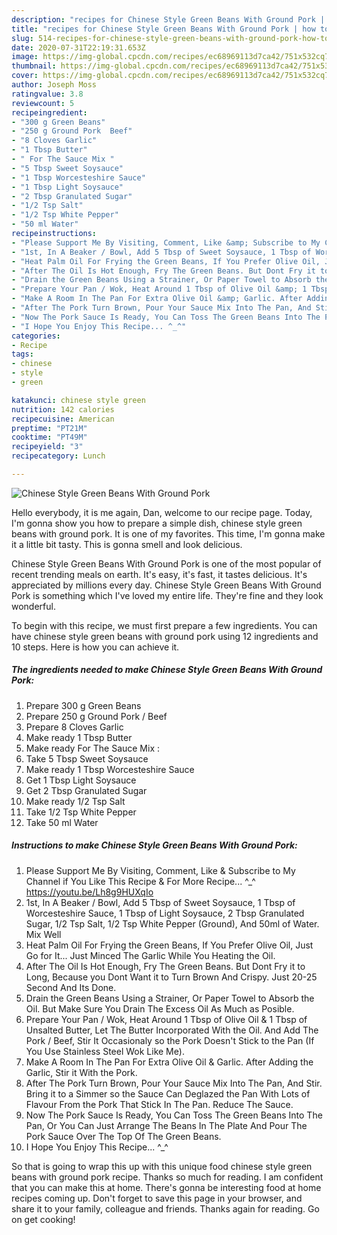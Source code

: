 ```yaml
---
description: "recipes for Chinese Style Green Beans With Ground Pork | how to make healthy Chinese Style Green Beans With Ground Pork"
title: "recipes for Chinese Style Green Beans With Ground Pork | how to make healthy Chinese Style Green Beans With Ground Pork"
slug: 514-recipes-for-chinese-style-green-beans-with-ground-pork-how-to-make-healthy-chinese-style-green-beans-with-ground-pork
date: 2020-07-31T22:19:31.653Z
image: https://img-global.cpcdn.com/recipes/ec68969113d7ca42/751x532cq70/chinese-style-green-beans-with-ground-pork-recipe-main-photo.jpg
thumbnail: https://img-global.cpcdn.com/recipes/ec68969113d7ca42/751x532cq70/chinese-style-green-beans-with-ground-pork-recipe-main-photo.jpg
cover: https://img-global.cpcdn.com/recipes/ec68969113d7ca42/751x532cq70/chinese-style-green-beans-with-ground-pork-recipe-main-photo.jpg
author: Joseph Moss
ratingvalue: 3.8
reviewcount: 5
recipeingredient:
- "300 g Green Beans"
- "250 g Ground Pork  Beef"
- "8 Cloves Garlic"
- "1 Tbsp Butter"
- " For The Sauce Mix "
- "5 Tbsp Sweet Soysauce"
- "1 Tbsp Worcesteshire Sauce"
- "1 Tbsp Light Soysauce"
- "2 Tbsp Granulated Sugar"
- "1/2 Tsp Salt"
- "1/2 Tsp White Pepper"
- "50 ml Water"
recipeinstructions:
- "Please Support Me By Visiting, Comment, Like &amp; Subscribe to My Channel if You Like This Recipe &amp; For More Recipe... ^_^ https://youtu.be/Lh8g9HUXqIo"
- "1st, In A Beaker / Bowl, Add 5 Tbsp of Sweet Soysauce, 1 Tbsp of Worcesteshire Sauce, 1 Tbsp of Light Soysauce, 2 Tbsp Granulated Sugar, 1/2 Tsp Salt, 1/2 Tsp White Pepper (Ground), And 50ml of Water. Mix Well"
- "Heat Palm Oil For Frying the Green Beans, If You Prefer Olive Oil, Just Go for It... Just Minced The Garlic While You Heating the Oil."
- "After The Oil Is Hot Enough, Fry The Green Beans. But Dont Fry it to Long, Because you Dont Want it to Turn Brown And Crispy. Just 20-25 Second And Its Done."
- "Drain the Green Beans Using a Strainer, Or Paper Towel to Absorb the Oil. But Make Sure You Drain The Excess Oil As Much as Posible."
- "Prepare Your Pan / Wok, Heat Around 1 Tbsp of Olive Oil &amp; 1 Tbsp of Unsalted Butter, Let The Butter Incorporated With the Oil. And Add The Pork / Beef, Stir It Occasionaly so the Pork Doesn&#39;t Stick to the Pan (If You Use Stainless Steel Wok Like Me)."
- "Make A Room In The Pan For Extra Olive Oil &amp; Garlic. After Adding the Garlic, Stir it With the Pork."
- "After The Pork Turn Brown, Pour Your Sauce Mix Into The Pan, And Stir. Bring it to a Simmer so the Sauce Can Deglazed the Pan With Lots of Flavour From the Pork That Stick In The Pan. Reduce The Sauce."
- "Now The Pork Sauce Is Ready, You Can Toss The Green Beans Into The Pan, Or You Can Just Arrange The Beans In The Plate And Pour The Pork Sauce Over The Top Of The Green Beans."
- "I Hope You Enjoy This Recipe... ^_^"
categories:
- Recipe
tags:
- chinese
- style
- green

katakunci: chinese style green 
nutrition: 142 calories
recipecuisine: American
preptime: "PT21M"
cooktime: "PT49M"
recipeyield: "3"
recipecategory: Lunch

---
```



![Chinese Style Green Beans With Ground Pork](https://img-global.cpcdn.com/recipes/ec68969113d7ca42/751x532cq70/chinese-style-green-beans-with-ground-pork-recipe-main-photo.jpg)

Hello everybody, it is me again, Dan, welcome to our recipe page. Today, I'm gonna show you how to prepare a simple dish, chinese style green beans with ground pork. It is one of my favorites. This time, I'm gonna make it a little bit tasty. This is gonna smell and look delicious.



Chinese Style Green Beans With Ground Pork is one of the most popular of recent trending meals on earth. It's easy, it's fast, it tastes delicious. It's appreciated by millions every day. Chinese Style Green Beans With Ground Pork is something which I've loved my entire life. They're fine and they look wonderful.


To begin with this recipe, we must first prepare a few ingredients. You can have chinese style green beans with ground pork using 12 ingredients and 10 steps. Here is how you can achieve it.

<!--inarticleads1-->

##### The ingredients needed to make Chinese Style Green Beans With Ground Pork:

1. Prepare 300 g Green Beans
1. Prepare 250 g Ground Pork / Beef
1. Prepare 8 Cloves Garlic
1. Make ready 1 Tbsp Butter
1. Make ready  For The Sauce Mix :
1. Take 5 Tbsp Sweet Soysauce
1. Make ready 1 Tbsp Worcesteshire Sauce
1. Get 1 Tbsp Light Soysauce
1. Get 2 Tbsp Granulated Sugar
1. Make ready 1/2 Tsp Salt
1. Take 1/2 Tsp White Pepper
1. Take 50 ml Water




<!--inarticleads2-->

##### Instructions to make Chinese Style Green Beans With Ground Pork:

1. Please Support Me By Visiting, Comment, Like &amp; Subscribe to My Channel if You Like This Recipe &amp; For More Recipe... ^_^ https://youtu.be/Lh8g9HUXqIo
1. 1st, In A Beaker / Bowl, Add 5 Tbsp of Sweet Soysauce, 1 Tbsp of Worcesteshire Sauce, 1 Tbsp of Light Soysauce, 2 Tbsp Granulated Sugar, 1/2 Tsp Salt, 1/2 Tsp White Pepper (Ground), And 50ml of Water. Mix Well
1. Heat Palm Oil For Frying the Green Beans, If You Prefer Olive Oil, Just Go for It... Just Minced The Garlic While You Heating the Oil.
1. After The Oil Is Hot Enough, Fry The Green Beans. But Dont Fry it to Long, Because you Dont Want it to Turn Brown And Crispy. Just 20-25 Second And Its Done.
1. Drain the Green Beans Using a Strainer, Or Paper Towel to Absorb the Oil. But Make Sure You Drain The Excess Oil As Much as Posible.
1. Prepare Your Pan / Wok, Heat Around 1 Tbsp of Olive Oil &amp; 1 Tbsp of Unsalted Butter, Let The Butter Incorporated With the Oil. And Add The Pork / Beef, Stir It Occasionaly so the Pork Doesn&#39;t Stick to the Pan (If You Use Stainless Steel Wok Like Me).
1. Make A Room In The Pan For Extra Olive Oil &amp; Garlic. After Adding the Garlic, Stir it With the Pork.
1. After The Pork Turn Brown, Pour Your Sauce Mix Into The Pan, And Stir. Bring it to a Simmer so the Sauce Can Deglazed the Pan With Lots of Flavour From the Pork That Stick In The Pan. Reduce The Sauce.
1. Now The Pork Sauce Is Ready, You Can Toss The Green Beans Into The Pan, Or You Can Just Arrange The Beans In The Plate And Pour The Pork Sauce Over The Top Of The Green Beans.
1. I Hope You Enjoy This Recipe... ^_^




So that is going to wrap this up with this unique food chinese style green beans with ground pork recipe. Thanks so much for reading. I am confident that you can make this at home. There's gonna be interesting food at home recipes coming up. Don't forget to save this page in your browser, and share it to your family, colleague and friends. Thanks again for reading. Go on get cooking!
